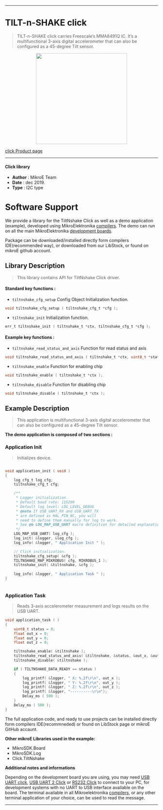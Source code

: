 
---
# TILT-n-SHAKE click

> TILT-n-SHAKE click carries Freescale’s MMA8491Q IC. It’s a multifunctional 3-axis digital accelerometer that can also be configured as a 45-degree Tilt sensor.

<p align="center">
  <img src="https://download.mikroe.com/images/click_for_ide/tiltnshake_click.png" height=300px>
</p>

[click Product page](https://www.mikroe.com/tilt-n-shake-click)

---


#### Click library 

- **Author**        : MikroE Team
- **Date**          : dec 2019.
- **Type**          : I2C type


# Software Support

We provide a library for the TiltNshake Click 
as well as a demo application (example), developed using MikroElektronika 
[compilers](https://shop.mikroe.com/compilers). 
The demo can run on all the main MikroElektronika [development boards](https://shop.mikroe.com/development-boards).

Package can be downloaded/installed directly form compilers IDE(recommended way), or downloaded from our LibStock, or found on mikroE github account. 

## Library Description

> This library contains API for TiltNshake Click driver.

#### Standard key functions :

- `tiltnshake_cfg_setup` Config Object Initialization function.
```c
void tiltnshake_cfg_setup ( tiltnshake_cfg_t *cfg ); 
```

- `tiltnshake_init` Initialization function.
```c
err_t tiltnshake_init ( tiltnshake_t *ctx, tiltnshake_cfg_t *cfg );
```

#### Example key functions :

- `tiltnshake_read_status_and_axis` Function for read status and axis
```c
void tiltnshake_read_status_and_axis ( tiltnshake_t *ctx, uint8_t *status, float *out_x, float *out_y, float *out_z )
```

- `tiltnshake_enable` Function for enabling chip
```c
void tiltnshake_enable ( tiltnshake_t *ctx );
```

- `tiltnshake_disable` Function for disabling chip
```c
void tiltnshake_disable ( tiltnshake_t *ctx );
```

## Example Description

> This application is multifunctional 3-axis digital accelerometer that can also be configured as a 45-degree Tilt sensor.

**The demo application is composed of two sections :**

### Application Init 

> Initializes device.

```c

void application_init ( void )
{
    log_cfg_t log_cfg;
    tiltnshake_cfg_t cfg;

    /** 
     * Logger initialization.
     * Default baud rate: 115200
     * Default log level: LOG_LEVEL_DEBUG
     * @note If USB_UART_RX and USB_UART_TX 
     * are defined as HAL_PIN_NC, you will 
     * need to define them manually for log to work. 
     * See @b LOG_MAP_USB_UART macro definition for detailed explanation.
     */
    LOG_MAP_USB_UART( log_cfg );
    log_init( &logger, &log_cfg );
    log_info( &logger, " Application Init " );

    // Click initialization.
    tiltnshake_cfg_setup( &cfg );
    TILTNSHAKE_MAP_MIKROBUS( cfg, MIKROBUS_1 );
    tiltnshake_init( &tiltnshake, &cfg );
    
    log_info( &logger, " Application Task " );
}
  
```

### Application Task

> Reads 3-axis accelerometer measurement and logs results on the USB UART.

```c
void application_task ( )
{
    uint8_t status = 0;
    float out_x = 0;
    float out_y = 0;
    float out_z = 0;

    tiltnshake_enable( &tiltnshake );
    tiltnshake_read_status_and_axis( &tiltnshake, &status, &out_x, &out_y, &out_z );
    tiltnshake_disable( &tiltnshake );

    if ( TILTNSHAKE_DATA_READY == status )
    {
        log_printf( &logger, " X: %.2f\r\n", out_x );
        log_printf( &logger, " Y: %.2f\r\n", out_y );
        log_printf( &logger, " Z: %.2f\r\n", out_z );
        log_printf( &logger, "----------\r\n");
        Delay_ms ( 500 );
    }
    Delay_ms ( 500 );
}
```

The full application code, and ready to use projects can be  installed directly form compilers IDE(recommneded) or found on LibStock page or mikroE GitHub accaunt.

**Other mikroE Libraries used in the example:** 

- MikroSDK.Board
- MikroSDK.Log
- Click.TiltNshake

**Additional notes and informations**

Depending on the development board you are using, you may need 
[USB UART click](https://shop.mikroe.com/usb-uart-click), 
[USB UART 2 Click](https://shop.mikroe.com/usb-uart-2-click) or 
[RS232 Click](https://shop.mikroe.com/rs232-click) to connect to your PC, for 
development systems with no UART to USB interface available on the board. The 
terminal available in all Mikroelektronika 
[compilers](https://shop.mikroe.com/compilers), or any other terminal application 
of your choice, can be used to read the message.



---
